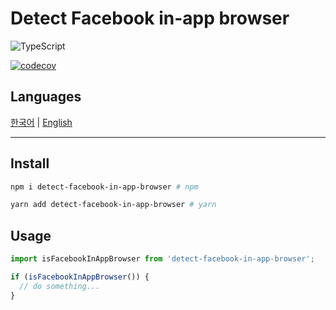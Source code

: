 # Detect Facebook in-app browser

![TypeScript](https://img.shields.io/badge/TypeScript-007ACC?style=for-the-badge&logo=typescript&logoColor=white)

[![codecov](https://codecov.io/gh/juunini/detect-facebook-in-app-browser/branch/main/graph/badge.svg?token=H2LNON80F9)](https://codecov.io/gh/juunini/detect-facebook-in-app-browser)

## Languages

[한국어](./README/ko.md) | [English](./README/en.md)

---

## Install

```bash
npm i detect-facebook-in-app-browser # npm

yarn add detect-facebook-in-app-browser # yarn
```

## Usage

```ts
import isFacebookInAppBrowser from 'detect-facebook-in-app-browser';

if (isFacebookInAppBrowser()) {
  // do something...
}
```
